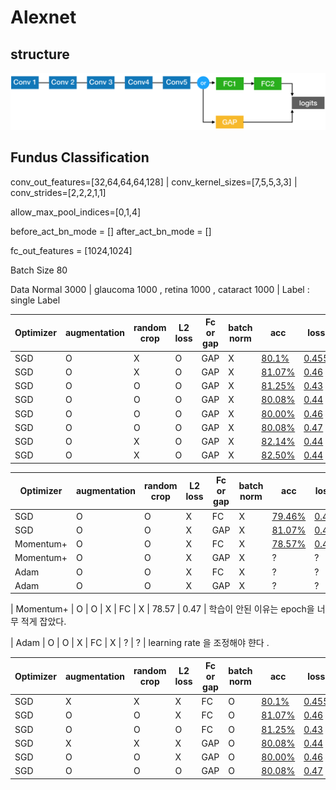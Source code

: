 # Alexnet

## structure 

![Alt_text](readme_pic/structure.png)

## Fundus Classification 

conv_out_features=[32,64,64,64,128] | conv_kernel_sizes=[7,5,5,3,3] | conv_strides=[2,2,2,1,1]

allow_max_pool_indices=[0,1,4]

before_act_bn_mode = [] after_act_bn_mode = []

fc_out_features = [1024,1024]

Batch Size 80 

Data Normal 3000 | glaucoma 1000 , retina 1000 , cataract 1000 | Label : single Label 

|Optimizer| augmentation | random crop | L2 loss | Fc or gap | batch norm | acc | loss | learningRate |
| --- | --- | --- | --- | --- | --- | --- |--- |--- |
| SGD | O | X | O | GAP | X |   [80.1%](readme_pic/0/alex_experiment_0.md) | [0.455](alex_experiment_0.md) | |
| SGD | O | X | O | GAP | X |   [81.07%](readme_pic/1/alex_experiment_1.md) | [0.46](readme_pic/1/alex_experiment_1.md) | |
| SGD | O | O | O | GAP | X |   [81.25%](readme_pic/2/alex_experiment_2.md) | [0.43](readme_pic/2/alex_experiment_2.md) | |
| SGD | O | O | O | GAP| X |   [80.08%](readme_pic/3/alex_experiment_3.md) | [0.44](readme_pic/3/alex_experiment_3.md) | |
| SGD | O | O | O | GAP | X |  [80.00%](readme_pic/4/alex_experiment_4.md) | [0.46](readme_pic/4/alex_experiment_4.md) | |
| SGD | O | O | O | GAP | X |  [80.08%](readme_pic/5/alex_experiment_5.md) | [0.47](readme_pic/5/alex_experiment_5.md) | |
| SGD | O | X | O | GAP | X |   [82.14%](readme_pic/6/alex_experiment_6.md) | [0.44](readme_pic/6/alex_experiment_6.md) | |
| SGD | O | X | O | GAP | X |   [82.50%](readme_pic/7/alex_experiment_7.md) | [0.44](readme_pic/7/alex_experiment_7.md) | |


|Optimizer| augmentation | random crop | L2 loss | Fc or gap | batch norm | acc | loss |  learningRate |
| --- | --- | --- | --- | --- | --- | --- |--- |--- |
| SGD | O | O | X | FC | X | [79.46%](readme_pic/8/alex_experiment_8.md) | [0.47](readme_pic/8/alex_experiment_8.md) | | 
| SGD | O | O | X | GAP | X | [81.07%](readme_pic/9/alex_experiment_9.md) | [0.43](readme_pic/9/alex_experiment_9.md) |  |
| Momentum+ | O | O | X | FC | X | [78.57%](readme_pic/10/alex_experiment_10.md) | [0.47](readme_pic/10/alex_experiment_10.md) | | 
| Momentum+ | O | O | X | GAP | X | ? | ? | | 
| Adam | O | O | X | FC | X | ? | ? | | 
| Adam | O | O | X | GAP | X | ? | ? | | 



| Momentum+ | O | O | X | FC | X | 78.57 | 0.47 |
학습이 안된 이유는 epoch을 너무 적게 잡았다.

| Adam | O | O | X | FC | X | ? | ? | 
learning rate 을 조정해야 햔다 .


|Optimizer| augmentation | random crop | L2 loss | Fc or gap | batch norm | acc | loss | learningRate |
| --- | --- | --- | --- | --- | --- | --- |--- |--- |
| SGD | X | X | X | FC | O |   [80.1%](readme_pic/14/alex_experiment_14.md) | [0.455](readme_pic/14/alex_experiment_14.md) | |
| SGD | O | O | X | FC | O |   [81.07%](readme_pic/15/alex_experiment_15.md) | [0.46](readme_pic/15/alex_experiment_15.md) | |
| SGD | O | O | O | FC | O |   [81.25%](readme_pic/16/alex_experiment_16.md) | [0.43](readme_pic/16/alex_experiment_16.md) | |
| SGD | X | X | X | GAP| O |   [80.08%](readme_pic/17/alex_experiment_17.md) | [0.44](readme_pic/17/alex_experiment_17.md) | |
| SGD | O | O | X | GAP | O |  [80.00%](readme_pic/18/alex_experiment_18.md) | [0.46](readme_pic/18/alex_experiment_18.md) | |
| SGD | O | O | O | GAP | O |  [80.08%](readme_pic/19/alex_experiment_19.md) | [0.47](readme_pic/19/alex_experiment_19.md) | |

